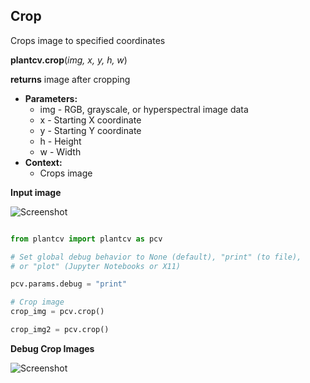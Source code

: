 ## Crop

Crops image to specified coordinates 

**plantcv.crop**(*img, x, y, h, w*)

**returns** image after cropping 

- **Parameters:**
    - img - RGB, grayscale, or hyperspectral image data
    - x - Starting X coordinate
    - y - Starting Y coordinate 
    - h - Height 
    - w - Width
- **Context:**
    - Crops image 
    
**Input image**

![Screenshot](img/documentation_images/auto_crop/2016-05-25_1031.chamber129-camera-01.jpg)

```python

from plantcv import plantcv as pcv

# Set global debug behavior to None (default), "print" (to file), 
# or "plot" (Jupyter Notebooks or X11)

pcv.params.debug = "print"

# Crop image
crop_img = pcv.crop()

crop_img2 = pcv.crop()

```

**Debug Crop Images**

![Screenshot](img/documentation_images/crop/)

